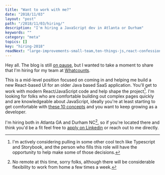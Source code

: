 ```yaml
---
title: "Want to work with me?"
date: "2018/11/03"
layout: "post"
path: "/2018/11/03/hiring/"
description: "I'm hiring a JavaScript dev in Atlanta or Durham"
keywords: ""
category: "meta"
topics: []
key: "hiring-2018"
readNext: "large-improvements-small-team,ten-things-js,react-confessions"
---
```


Hey all.  The blog is still [on pause](https://benmccormick.org/2018/10/13/pressing-pause/), but I wanted to take a moment to share that I'm hiring for my team at [Whatcounts](https://www.whatcounts.com/).

This is a mid-level position focused on coming in and helping me build a new React-based UI for an older Java based SaaS application.  You'll get to work with modern React/JavaScript code and help shape the project[^1].  I'm looking for folks who are comfortable building out complex pages quickly and are knowledgeable about JavaScript, ideally you're at least starting to get comfortable with [these 10 concepts](https://benmccormick.org/2017/07/19/ten-things-javascript/) and you want to keep growing as a developer.

I'm hiring both in Atlanta GA and Durham NC[^2], so if you're located there and think you'd be a fit feel free to [apply on Linkedin](https://www.linkedin.com/jobs/view/942692404/) or reach out to me directly.



[^1]: I'm actively considering pulling in some other cool tech like Typescript and Storybook, and the person who fills this role will have the opportunity to help make some of those decisions.
[^2]: No remote at this time, sorry folks, although there will be considerable flexibility to work from home a few times a week.
